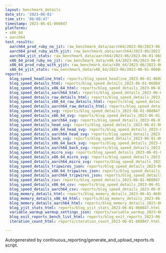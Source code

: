 ```yaml
---
layout: benchmark_details
date_str: '2023-06-01'
time_str: '06:08:47'
timestamp: 2023-06-01-060847
platforms:
- x86_64
- aarch64
test_results:
  aarch64_prod_ruby_no_jit: raw_benchmark_data/aarch64/2023-06/2023-06-01-060847_basic_benchmark_aarch64_prod_ruby_no_jit.json
  aarch64_prod_ruby_with_yjit: raw_benchmark_data/aarch64/2023-06/2023-06-01-060847_basic_benchmark_aarch64_prod_ruby_with_yjit.json
  aarch64_yjit_stats: raw_benchmark_data/aarch64/2023-06/2023-06-01-060847_basic_benchmark_aarch64_yjit_stats.json
  x86_64_prod_ruby_no_jit: raw_benchmark_data/x86_64/2023-06/2023-06-01-060847_basic_benchmark_x86_64_prod_ruby_no_jit.json
  x86_64_prod_ruby_with_yjit: raw_benchmark_data/x86_64/2023-06/2023-06-01-060847_basic_benchmark_x86_64_prod_ruby_with_yjit.json
  x86_64_yjit_stats: raw_benchmark_data/x86_64/2023-06/2023-06-01-060847_basic_benchmark_x86_64_yjit_stats.json
reports:
  blog_speed_headline_html: reports/blog_speed_headline_2023-06-01-060847.html
  blog_speed_details_html: reports/blog_speed_details_2023-06-01-060847.html
  blog_speed_details_x86_64_html: reports/blog_speed_details_2023-06-01-060847.x86_64.html
  blog_speed_details_aarch64_html: reports/blog_speed_details_2023-06-01-060847.aarch64.html
  blog_speed_details_raw_details_html: reports/blog_speed_details_2023-06-01-060847.raw_details.html
  blog_speed_details_x86_64_raw_details_html: reports/blog_speed_details_2023-06-01-060847.x86_64.raw_details.html
  blog_speed_details_aarch64_raw_details_html: reports/blog_speed_details_2023-06-01-060847.aarch64.raw_details.html
  blog_speed_details_svg: reports/blog_speed_details_2023-06-01-060847.svg
  blog_speed_details_x86_64_svg: reports/blog_speed_details_2023-06-01-060847.x86_64.svg
  blog_speed_details_aarch64_svg: reports/blog_speed_details_2023-06-01-060847.aarch64.svg
  blog_speed_details_head_svg: reports/blog_speed_details_2023-06-01-060847.head.svg
  blog_speed_details_x86_64_head_svg: reports/blog_speed_details_2023-06-01-060847.x86_64.head.svg
  blog_speed_details_aarch64_head_svg: reports/blog_speed_details_2023-06-01-060847.aarch64.head.svg
  blog_speed_details_back_svg: reports/blog_speed_details_2023-06-01-060847.back.svg
  blog_speed_details_x86_64_back_svg: reports/blog_speed_details_2023-06-01-060847.x86_64.back.svg
  blog_speed_details_aarch64_back_svg: reports/blog_speed_details_2023-06-01-060847.aarch64.back.svg
  blog_speed_details_micro_svg: reports/blog_speed_details_2023-06-01-060847.micro.svg
  blog_speed_details_x86_64_micro_svg: reports/blog_speed_details_2023-06-01-060847.x86_64.micro.svg
  blog_speed_details_aarch64_micro_svg: reports/blog_speed_details_2023-06-01-060847.aarch64.micro.svg
  blog_speed_details_tripwires_json: reports/blog_speed_details_2023-06-01-060847.tripwires.json
  blog_speed_details_x86_64_tripwires_json: reports/blog_speed_details_2023-06-01-060847.x86_64.tripwires.json
  blog_speed_details_aarch64_tripwires_json: reports/blog_speed_details_2023-06-01-060847.aarch64.tripwires.json
  blog_speed_details_csv: reports/blog_speed_details_2023-06-01-060847.csv
  blog_speed_details_x86_64_csv: reports/blog_speed_details_2023-06-01-060847.x86_64.csv
  blog_speed_details_aarch64_csv: reports/blog_speed_details_2023-06-01-060847.aarch64.csv
  blog_memory_details_html: reports/blog_memory_details_2023-06-01-060847.html
  blog_memory_details_x86_64_html: reports/blog_memory_details_2023-06-01-060847.x86_64.html
  blog_memory_details_aarch64_html: reports/blog_memory_details_2023-06-01-060847.aarch64.html
  blog_yjit_stats_html: reports/blog_yjit_stats_2023-06-01-060847.html
  variable_warmup_warmup_settings_json: reports/variable_warmup_2023-06-01-060847.warmup_settings.json
  blog_exit_reports_bench_list_html: reports/blog_exit_reports_2023-06-01-060847.bench_list.html
  iteration_count_html: reports/iteration_count_2023-06-01-060847.html

---
```

Autogenerated by continuous_reporting/generate_and_upload_reports.rb script.
